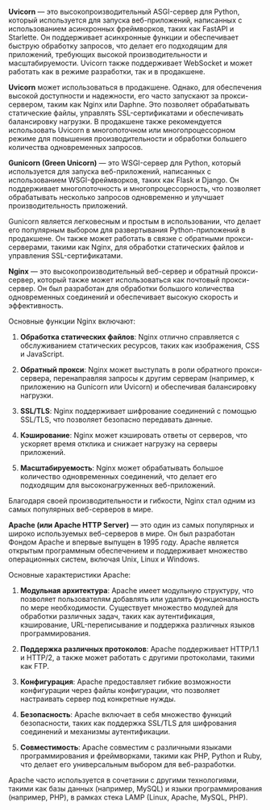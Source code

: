 **Uvicorn** — это высокопроизводительный ASGI-сервер для Python, который используется для запуска веб-приложений, написанных с использованием асинхронных фреймворков, таких как FastAPI и Starlette. Он поддерживает асинхронные функции и обеспечивает быструю обработку запросов, что делает его подходящим для приложений, требующих высокой производительности и масштабируемости. Uvicorn также поддерживает WebSocket и может работать как в режиме разработки, так и в продакшене.  
  
**Uvicorn** может использоваться в продакшене. Однако, для обеспечения высокой доступности и надежности, его часто запускают за прокси-сервером, таким как Nginx или Daphne. Это позволяет обрабатывать статические файлы, управлять SSL-сертификатами и обеспечивать балансировку нагрузки. В продакшене также рекомендуется использовать Uvicorn в многопоточном или многопроцессорном режиме для повышения производительности и обработки большего количества одновременных запросов.

**Gunicorn (Green Unicorn)** — это WSGI-сервер для Python, который используется для запуска веб-приложений, написанных с использованием WSGI-фреймворков, таких как Flask и Django. Он поддерживает многопоточность и многопроцессорность, что позволяет обрабатывать несколько запросов одновременно и улучшает производительность приложений.

Gunicorn является легковесным и простым в использовании, что делает его популярным выбором для развертывания Python-приложений в продакшене. Он также может работать в связке с обратными прокси-серверами, такими как Nginx, для обработки статических файлов и управления SSL-сертификатами.

**Nginx** — это высокопроизводительный веб-сервер и обратный прокси-сервер, который также может использоваться как почтовый прокси-сервер. Он был разработан для обработки большого количества одновременных соединений и обеспечивает высокую скорость и эффективность.

Основные функции Nginx включают:

1. **Обработка статических файлов**: Nginx отлично справляется с обслуживанием статических ресурсов, таких как изображения, CSS и JavaScript.

2. **Обратный прокси**: Nginx может выступать в роли обратного прокси-сервера, перенаправляя запросы к другим серверам (например, к приложению на Gunicorn или Uvicorn) и обеспечивая балансировку нагрузки.

3. **SSL/TLS**: Nginx поддерживает шифрование соединений с помощью SSL/TLS, что позволяет безопасно передавать данные.

4. **Кэширование**: Nginx может кэшировать ответы от серверов, что ускоряет время отклика и снижает нагрузку на серверы приложений.

5. **Масштабируемость**: Nginx может обрабатывать большое количество одновременных соединений, что делает его подходящим для высоконагруженных веб-приложений.

Благодаря своей производительности и гибкости, Nginx стал одним из самых популярных веб-серверов в мире.

**Apache (или Apache HTTP Server)** — это один из самых популярных и широко используемых веб-серверов в мире. Он был разработан Фондом Apache и впервые выпущен в 1995 году. Apache является открытым программным обеспечением и поддерживает множество операционных систем, включая Unix, Linux и Windows.

Основные характеристики Apache:

1. **Модульная архитектура**: Apache имеет модульную структуру, что позволяет пользователям добавлять или удалять функциональность по мере необходимости. Существует множество модулей для обработки различных задач, таких как аутентификация, кэширование, URL-переписывание и поддержка различных языков программирования.

2. **Поддержка различных протоколов**: Apache поддерживает HTTP/1.1 и HTTP/2, а также может работать с другими протоколами, такими как FTP.

3. **Конфигурация**: Apache предоставляет гибкие возможности конфигурации через файлы конфигурации, что позволяет настраивать сервер под конкретные нужды.

4. **Безопасность**: Apache включает в себя множество функций безопасности, таких как поддержка SSL/TLS для шифрования соединений и механизмы аутентификации.

5. **Совместимость**: Apache совместим с различными языками программирования и фреймворками, такими как PHP, Python и Ruby, что делает его универсальным выбором для веб-разработки.

Apache часто используется в сочетании с другими технологиями, такими как базы данных (например, MySQL) и языки программирования (например, PHP), в рамках стека LAMP (Linux, Apache, MySQL, PHP).